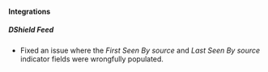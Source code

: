 
#### Integrations
##### DShield Feed
- Fixed an issue where the *First Seen By source* and *Last Seen By source* indicator fields were wrongfully populated.
